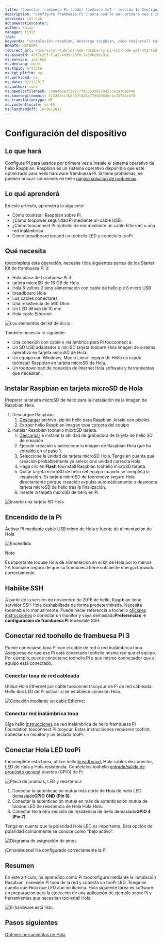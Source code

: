 ```yaml
---
title: "Conectar frambuesa Pi (nodo) tooAzure IoT - lección 1: Configurar dispositivo | Documentos de Microsoft"
description: "Configure frambuesa Pi 3 para usarlo por primera vez e instale hello Raspbian OS, un sistema operativo disponible que esté optimizado para hello hardware frambuesa Pi."
services: iot-hub
documentationcenter: 
author: shizn
manager: timlt
tags: 
keywords: "instalación raspbian, descarga raspbian, cómo tooinstall raspbian, raspbian el programa de instalación, frambuesas pi instalación raspbian, frambuesas pi instalar os, frambuesas pi sd tarjeta install, frambuesas pi connect, conectar conectividad de pi de pi, frambuesas tooraspberry"
ROBOTS: NOINDEX
redirect_url: /azure/iot-hub/iot-hub-raspberry-pi-kit-node-get-started
ms.assetid: 43f7c2cf-f1a5-4dd5-93f0-7e546c6dc91e
ms.service: iot-hub
ms.devlang: node
ms.topic: article
ms.tgt_pltfrm: na
ms.workload: na
ms.date: 3/21/2017
ms.author: xshi
ms.openlocfilehash: 504a4d2a3f29717f955530812442cce2a78a6448
ms.sourcegitcommit: 523283cc1b3c37c428e77850964dc1c33742c5f0
ms.translationtype: MT
ms.contentlocale: es-ES
ms.lasthandoff: 10/06/2017
---
```

# <a name="configure-your-device"></a>Configuración del dispositivo
## <a name="what-you-will-do"></a>Lo que hará
Configure Pi para usarlos por primera vez e instale el sistema operativo de hello Raspbian. Raspbian es un sistema operativo disponible que esté optimizado para hello hardware frambuesa Pi. Si tiene problemas, se pueden buscar soluciones en hello [página solución de problemas](iot-hub-raspberry-pi-kit-node-troubleshooting.md).

## <a name="what-you-will-learn"></a>Lo qué aprenderá
En este artículo, aprenderá lo siguiente:

* Cómo tooinstall Raspbian sobre Pi.
* ¿Cómo toopower seguridad Pi mediante un cable USB.
* ¿Cómo tooconnect Pi toohello de red mediante un cable Ethernet o una red inalámbrica.
* Cómo breadboard tooadd un toohello LED y conéctelo tooPi.

## <a name="what-you-will-need"></a>Qué necesita
toocomplete esta operación, necesita Hola siguientes partes de los Starter Kit de frambuesa Pi 3:

* Hola placa de frambuesa Pi 3
* tarjeta microSD de 16 GB de Hola
* Hola 5 voltios 2 amp alimentación con cable de hello pie 6 micro USB
* breadboard Hola
* Los cables conectores
* Una resistencia de 560 Ohm
* Un LED difuso de 10 mm
* Hola cable Ethernet

![Los elementos del kit de inicio](media/iot-hub-raspberry-pi-lessons/lesson1/starter_kit.jpg)

También necesita lo siguiente:

* Una conexión con cable o inalámbrica para Pi tooconnect a.
* Un SD USB adaptador o miniSD tarjeta tooburn Hola imagen de sistema operativo en tarjeta microSD de Hola.
* Un equipo con Windows, Mac o Linux. equipo de Hello es usado tooinstall Raspbian en tarjeta microSD de Hola.
* Un toodownload de conexión de Internet Hola software y herramientas que necesitan.

## <a name="install-raspbian-on-hello-microsd-card"></a>Instalar Raspbian en tarjeta microSD de Hola
Preparar la tarjeta microSD de hello para la instalación de la imagen de Raspbian Hola.

1. Descargue Raspbian.
   1. [Descargar](https://www.raspberrypi.org/downloads/raspbian/) archivo .zip de hello para Raspbian Jessie con píxeles.
   2. Extraer hello Raspbian imagen tooa carpeta del equipo.
2. Instalar Raspbian toohello microSD tarjeta.
   1. [Descargar](https://www.etcher.io) e instalar la utilidad de grabadora de tarjeta de hello SD de creación.
   2. Ejecute creación y seleccione la imagen de Raspbian Hola que ha extraído en el paso 1.
   3. Seleccione la unidad de tarjeta microSD Hola.
      Tenga en cuenta que creación probablemente ya seleccionó unidad correcta Hola.
   4. Haga clic en **Flash** tooinstall Raspbian toohello microSD tarjeta.
   5. Quitar tarjeta microSD de hello del equipo cuando se completa la instalación.
      Es tarjeta microSD de tooremove seguro Hola directamente porque creación expulsa automáticamente o desmonta tarjeta microSD de hello tras la finalización.
   6. Inserte la tarjeta microSD de hello en Pi.

![Inserte una tarjeta SD Hola](media/iot-hub-raspberry-pi-lessons/lesson1/insert_sdcard.jpg)

## <a name="turn-on-pi"></a>Encendido de la Pi
Activar Pi mediante cable USB micro de Hola y fuente de alimentación de Hola.

![Encendido](media/iot-hub-raspberry-pi-lessons/lesson1/micro_usb_power_on.jpg)

> [!NOTE]
> Es importante toouse Hola de alimentación en el kit de Hola por lo menos 2A toomake seguro de que su frambuesa tiene suficiente energía toowork correctamente.

## <a name="enable-ssh"></a>Habilite SSH
A partir de la versión de noviembre de 2016 de hello, Raspbian tiene servidor SSH Hola deshabilitada de forma predeterminada. Necesita tooenable lo manualmente. Puede hacer referencia a toohello [oficiales instrucciones](https://www.raspberrypi.org/documentation/remote-access/ssh/) o conectar un monitor y vaya demasiado**Preferencias -> configuración de frambuesa Pi** tooenable SSH.

## <a name="connect-raspberry-pi-3-toohello-network"></a>Conectar red toohello de frambuesa Pi 3
Puede conectarse tooa Pi con el cable de red o red inalámbrica tooa. Asegúrese de que ese Pi está conectado toohello misma red que el equipo. Por ejemplo, puede conectarse toohello Pi a que mismo conmutador que el equipo está conectado.

### <a name="connect-tooa-wired-network"></a>Conectar tooa de red cableada
Utilice Hola Ethernet por cable tooconnect tooyour de Pi de red cableada. Hello dos LED de Pi activar si se establece conexión Hola.

![Conexión mediante un cable Ethernet](media/iot-hub-raspberry-pi-lessons/lesson1/connect_ethernet.jpg)

### <a name="connect-tooa-wireless-network"></a>Conectar red inalámbrica tooa
Siga hello [instrucciones](https://www.raspberrypi.org/learning/software-guide/wifi/) de red inalámbrica de hello frambuesa Pi Foundation tooconnect Pi tooyour. Estas instrucciones requieren toofirst conectar un monitor y un teclado tooPi.

## <a name="connect-hello-led-toopi"></a>Conectar Hola LED tooPi
toocomplete esta tarea, utilice hello [breadboard](https://learn.sparkfun.com/tutorials/how-to-use-a-breadboard), Hola cables de conector, LED de Hola y Hola resistencia. Conéctelos toohello [entrada/salida de propósito general](https://www.raspberrypi.org/documentation/usage/gpio/) puertos (GPIO) de Pi.

![Placa de pruebas, LED y resistencia](media/iot-hub-raspberry-pi-lessons/lesson1/breadboard_led_resistor.jpg)

1. Conectar la autenticación mutua más corto de Hola de hello LED demasiado**GPIO GND (Pin 6)**.
2. Conectar la autenticación mutua en más de autenticación mutua de tooone LED de resistencia de Hola Hola Hola.
3. Conectar Hola otra sección de resistencia de hello demasiado**GPIO 4 (Pin 7)**.

Tenga en cuenta que la polaridad Hola LED es importante. Esta opción de polaridad comúnmente se conoce como "bajo activo".

![Diagrama de asignación de pines](media/iot-hub-raspberry-pi-lessons/lesson1/pinout_breadboard.png)

¡Enhorabuena! Ha configurado correctamente la Pi.

## <a name="summary"></a>Resumen
En este artículo, ha aprendido cómo Pi tooconfigure mediante la instalación Raspbian, conexión Pi tooa de la red y conecta un tooPi LED. Tenga en cuenta que Hola que LED aún no ilumina. Hola siguiente tarea es software en preparación para la ejecución de una aplicación de ejemplo sobre Pi y herramientas que necesitan tooinstall Hola.

![El hardware está listo.](media/iot-hub-raspberry-pi-lessons/lesson1/hardware_ready.jpg)

## <a name="next-steps"></a>Pasos siguientes
[Obtener herramientas de Hola](iot-hub-raspberry-pi-kit-node-lesson1-get-the-tools-win32.md)

